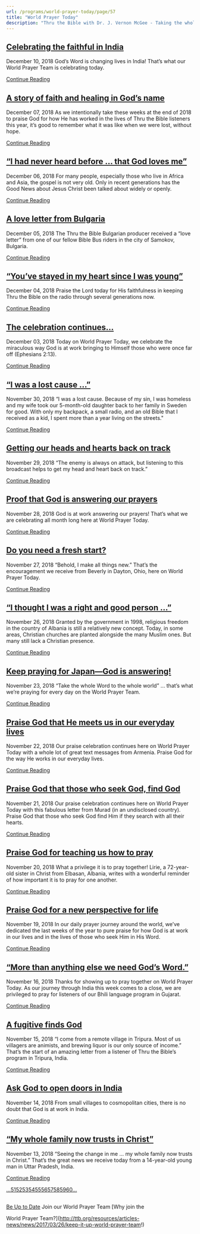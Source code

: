 ```yaml
---
url: /programs/world-prayer-today/page/57
title: "World Prayer Today"
description: "Thru the Bible with Dr. J. Vernon McGee - Taking the whole Word to the whole world"
---
```







## [Celebrating the faithful in India](../world-prayer-today/2018/12/10/celebrating-the-faithful-in-india)


December 10, 2018
God’s Word is changing lives in India! That’s what our World Prayer Team is celebrating today.


[Continue Reading](../world-prayer-today/2018/12/10/celebrating-the-faithful-in-india)




## [A story of faith and healing in God’s name](../world-prayer-today/2018/12/07/a-story-of-faith-and-healing-in-god-s-name)


December 07, 2018
As we intentionally take these weeks at the end of 2018 to praise God for how He has worked in the lives of Thru the Bible listeners this year, it’s good to remember what it was like when we were lost, without hope. 


[Continue Reading](../world-prayer-today/2018/12/07/a-story-of-faith-and-healing-in-god-s-name)




## [“I had never heard before … that God loves me”](../world-prayer-today/2018/12/06/i-had-never-heard-before-that-god-loves-me)


December 06, 2018
For many people, especially those who live in Africa and Asia, the gospel is not very old. Only in recent generations has the Good News about Jesus Christ been talked about widely or openly. 


[Continue Reading](../world-prayer-today/2018/12/06/i-had-never-heard-before-that-god-loves-me)




## [A love letter from Bulgaria](../world-prayer-today/2018/12/05/a-love-letter-from-bulgaria)


December 05, 2018
The Thru the Bible Bulgarian producer received a “love letter” from one of our fellow Bible Bus riders in the city of Samokov, Bulgaria. 


[Continue Reading](../world-prayer-today/2018/12/05/a-love-letter-from-bulgaria)




## [“You’ve stayed in my heart since I was young”](../world-prayer-today/2018/12/04/you-ve-stayed-in-my-heart-since-i-was-young)


December 04, 2018
Praise the Lord today for His faithfulness in keeping Thru the Bible on the radio through several generations now. 


[Continue Reading](../world-prayer-today/2018/12/04/you-ve-stayed-in-my-heart-since-i-was-young)




## [The celebration continues…](../world-prayer-today/2018/12/03/the-celebration-continues)


December 03, 2018
Today on World Prayer Today, we celebrate the miraculous way God is at work bringing to Himself those who were once far off (Ephesians 2:13). 


[Continue Reading](../world-prayer-today/2018/12/03/the-celebration-continues)




## [“I was a lost cause …”](../world-prayer-today/2018/11/30/i-was-a-lost-cause)


November 30, 2018
“I was a lost cause. Because of my sin, I was homeless and my wife took our 5-month-old daughter back to her family in Sweden for good. With only my backpack, a small radio, and an old Bible that I received as a kid, I spent more than a year living on the streets."


[Continue Reading](../world-prayer-today/2018/11/30/i-was-a-lost-cause)




## [Getting our heads and hearts back on track](../world-prayer-today/2018/11/29/getting-our-heads-and-hearts-back-on-track)


November 29, 2018
“The enemy is always on attack, but listening to this broadcast helps to get my head and heart back on track.”


[Continue Reading](../world-prayer-today/2018/11/29/getting-our-heads-and-hearts-back-on-track)




## [Proof that God is answering our prayers](../world-prayer-today/2018/11/28/proof-that-god-is-answering-our-prayers)


November 28, 2018
God is at work answering our prayers! That’s what we are celebrating all month long here at World Prayer Today. 


[Continue Reading](../world-prayer-today/2018/11/28/proof-that-god-is-answering-our-prayers)




## [Do you need a fresh start?](../world-prayer-today/2018/11/27/do-you-need-a-fresh-start)


November 27, 2018
“Behold, I make all things new.” That’s the encouragement we receive from Beverly in Dayton, Ohio, here on World Prayer Today.


[Continue Reading](../world-prayer-today/2018/11/27/do-you-need-a-fresh-start)




## [“I thought I was a right and good person …”](../world-prayer-today/2018/11/26/i-thought-i-was-a-right-and-good-person)


November 26, 2018
Granted by the government in 1998, religious freedom in the country of Albania is still a relatively new concept. Today, in some areas, Christian churches are planted alongside the many Muslim ones. But many still lack a Christian presence. 


[Continue Reading](../world-prayer-today/2018/11/26/i-thought-i-was-a-right-and-good-person)




## [Keep praying for Japan—God is answering!](../world-prayer-today/2018/11/23/keep-praying-for-japan-god-is-answering!)


November 23, 2018
“Take the whole Word to the whole world” … that’s what we’re praying for every day on the World Prayer Team. 


[Continue Reading](../world-prayer-today/2018/11/23/keep-praying-for-japan-god-is-answering!)




## [Praise God that He meets us in our everyday lives](../world-prayer-today/2018/11/22/praise-god-that-he-meets-us-in-our-everyday-lives)


November 22, 2018
Our praise celebration continues here on World Prayer Today with a whole lot of great text messages from Armenia. Praise God for the way He works in our everyday lives. 


[Continue Reading](../world-prayer-today/2018/11/22/praise-god-that-he-meets-us-in-our-everyday-lives)




## [Praise God that those who seek God, find God](../world-prayer-today/2018/11/21/praise-god-that-those-who-seek-god-find-god)


November 21, 2018
Our praise celebration continues here on World Prayer Today with this fabulous letter from Murad (in an undisclosed country). Praise God that those who seek God find Him if they search with all their hearts. 


[Continue Reading](../world-prayer-today/2018/11/21/praise-god-that-those-who-seek-god-find-god)




## [Praise God for teaching us how to pray](../world-prayer-today/2018/11/20/praise-god-for-teaching-us-how-to-pray)


November 20, 2018
What a privilege it is to pray together! Lirie, a 72-year-old sister in Christ from Elbasan, Albania, writes with a wonderful reminder of how important it is to pray for one another.


[Continue Reading](../world-prayer-today/2018/11/20/praise-god-for-teaching-us-how-to-pray)




## [Praise God for a new perspective for life](../world-prayer-today/2018/11/19/praise-god-for-a-new-perspective-for-life)


November 19, 2018
In our daily prayer journey around the world, we’ve dedicated the last weeks of the year to pure praise for how God is at work in our lives and in the lives of those who seek Him in His Word. 


[Continue Reading](../world-prayer-today/2018/11/19/praise-god-for-a-new-perspective-for-life)




## [“More than anything else we need God’s Word.”](../world-prayer-today/2018/11/16/more-than-anything-else-we-need-god-s-word-)


November 16, 2018
Thanks for showing up to pray together on World Prayer Today. As our journey through India this week comes to a close, we are privileged to pray for listeners of our Bhili language program in Gujarat.


[Continue Reading](../world-prayer-today/2018/11/16/more-than-anything-else-we-need-god-s-word-)




## [A fugitive finds God](../world-prayer-today/2018/11/15/a-fugitive-finds-god)


November 15, 2018
“I come from a remote village in Tripura. Most of us villagers are animists, and brewing liquor is our only source of income.” That’s the start of an amazing letter from a listener of Thru the Bible’s program in Tripura, India.


[Continue Reading](../world-prayer-today/2018/11/15/a-fugitive-finds-god)




## [Ask God to open doors in India](../world-prayer-today/2018/11/14/ask-god-to-open-doors-in-india)


November 14, 2018
From small villages to cosmopolitan cities, there is no doubt that God is at work in India.


[Continue Reading](../world-prayer-today/2018/11/14/ask-god-to-open-doors-in-india)




## [“My whole family now trusts in Christ”](../world-prayer-today/2018/11/13/my-whole-family-now-trusts-in-christ)


November 13, 2018
“Seeing the change in me … my whole family now trusts in Christ.” That’s the great news we receive today from a 14-year-old young man in Uttar Pradesh, India. 


[Continue Reading](../world-prayer-today/2018/11/13/my-whole-family-now-trusts-in-christ)





[...](https://ttb.org/programs/world-prayer-today/page/50)[51](https://ttb.org/programs/world-prayer-today/page/51)[52](https://ttb.org/programs/world-prayer-today/page/52)[53](https://ttb.org/programs/world-prayer-today/page/53)[54](https://ttb.org/programs/world-prayer-today/page/54)[55](https://ttb.org/programs/world-prayer-today/page/55)[56](https://ttb.org/programs/world-prayer-today/page/56)[57](https://ttb.org/programs/world-prayer-today/page/57)[58](https://ttb.org/programs/world-prayer-today/page/58)[59](https://ttb.org/programs/world-prayer-today/page/59)[60](https://ttb.org/programs/world-prayer-today/page/60)[...](https://ttb.org/programs/world-prayer-today/page/61)





## 




[Be Up to Date](http://feeds.feedburner.com/WorldPrayerToday "World Prayer Today RSS Feed")
Join our World Prayer Team
[Why join the  

World Prayer Team?](http://ttb.org/resources/articles-news/news/2017/03/26/keep-it-up-world-prayer-team!)




